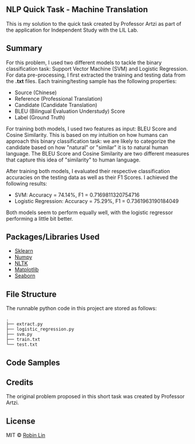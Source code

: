 ## NLP Quick Task - Machine Translation 
This is my solution to the quick task created by Professor Artzi as part of the application for Independent Study with the LIL Lab. 

## Summary
For this problem, I used two different models to tackle the binary classification task: Support Vector Machine (SVM) and Logistic Regression. For data pre-processing, I first extracted the training and testing data from the **.txt** files. Each training/testing sample has the following properties:
- Source (Chinese)
- Reference (Professional Translation)
- Candidate (Candidate Translation)
- BLEU (Bilingual Evaluation Understudy) Score
- Label (Ground Truth)

For training both models, I used two features as input: BLEU Score and Cosine Similarity. This is based on my intuition on how humans can approach this binary classification task: we are likely to categorize the candidate based on how "natural" or "similar" it is to natural human language. The BLEU Score and Cosine Similarity are two different measures that capture this idea of "similarity" to human language. 

After training both models, I evaluated their respective classification accuracies on the testing data as well as their F1 Scores. I achieved the following results:
- SVM: Accuracy = 74.14%, F1 = 0.7169811320754716
- Logistic Regression: Accuracy = 75.29%, F1 = 0.7361963190184049

Both models seem to perform equally well, with the logistic regressor performing a little bit better.


## Packages/Libraries Used
- [Sklearn](https://scikit-learn.org/stable/)
- [Numpy](https://numpy.org/)
- [NLTK](https://www.nltk.org/)
- [Matplotlib](https://matplotlib.org/)
- [Seaborn](https://seaborn.pydata.org/)

## File Structure

The runnable python code in this project are stored as follows:

```
.
├── extract.py
├── logistic_regression.py
├── svm.py
├── train.txt
└── test.txt
```

## Code Samples 

## Credits
The original problem proposed in this short task was created by Professor Artzi. 

## License
MIT © [Robin Lin]()
